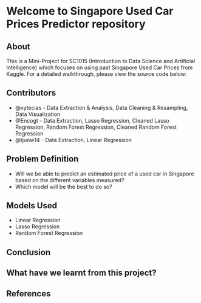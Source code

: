 # Welcome to Singapore Used Car Prices Predictor repository
## About
This is a Mini-Project for SC1015 (Introduction to Data Science and Artificial Intelligence) which focuses on using past Singapore Used Car Prices from Kaggle. For a detailed walkthrough, please view the source code below:

## Contributors
- @xytecias - Data Extraction & Analysis, Data Cleaning & Resampling, Data Visualization
- @Encogt - Data Extraction, Lasso Regression, Cleaned Lasso Regression, Random Forest Regression, Cleaned Random Forest Regression
- @tjunw14 - Data Extraction, Linear Regression
  
## Problem Definition
- Will we be able to predict an estimated price of a used car in Singapore based on the different variables measured?
- Which model will be the best to do so?
  
## Models Used
- Linear Regression
- Lasso Regression
- Random Forest Regression

## Conclusion

## What have we learnt from this project?
## References 

